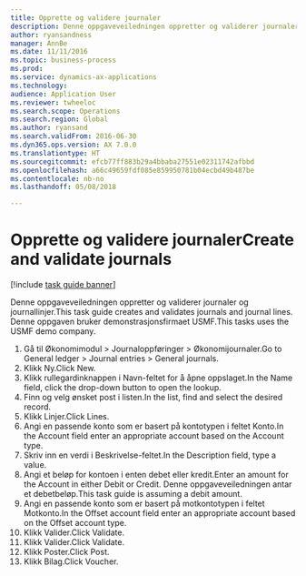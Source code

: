```yaml
--- 
title: Opprette og validere journaler
description: Denne oppgaveveiledningen oppretter og validerer journaler og journallinjer.
author: ryansandness
manager: AnnBe
ms.date: 11/11/2016
ms.topic: business-process
ms.prod: 
ms.service: dynamics-ax-applications
ms.technology: 
audience: Application User
ms.reviewer: twheeloc
ms.search.scope: Operations
ms.search.region: Global
ms.author: ryansand
ms.search.validFrom: 2016-06-30
ms.dyn365.ops.version: AX 7.0.0
ms.translationtype: HT
ms.sourcegitcommit: efcb77ff883b29a4bbaba27551e02311742afbbd
ms.openlocfilehash: a66c49659fdf085e859950781b04ecbd49b487be
ms.contentlocale: nb-no
ms.lasthandoff: 05/08/2018

---
```

# <a name="create-and-validate-journals"></a><span data-ttu-id="0c569-103">Opprette og validere journaler</span><span class="sxs-lookup"><span data-stu-id="0c569-103">Create and validate journals</span></span>

[!include [task guide banner](../../includes/task-guide-banner.md)]

<span data-ttu-id="0c569-104">Denne oppgaveveiledningen oppretter og validerer journaler og journallinjer.</span><span class="sxs-lookup"><span data-stu-id="0c569-104">This task guide creates and validates journals and journal lines.</span></span> <span data-ttu-id="0c569-105">Denne oppgaven bruker demonstrasjonsfirmaet USMF.</span><span class="sxs-lookup"><span data-stu-id="0c569-105">This tasks uses the USMF demo company.</span></span>  



1. <span data-ttu-id="0c569-106">Gå til Økonomimodul > Journaloppføringer > Økonomijournaler.</span><span class="sxs-lookup"><span data-stu-id="0c569-106">Go to General ledger > Journal entries > General journals.</span></span>
2. <span data-ttu-id="0c569-107">Klikk Ny.</span><span class="sxs-lookup"><span data-stu-id="0c569-107">Click New.</span></span>
3. <span data-ttu-id="0c569-108">Klikk rullegardinknappen i Navn-feltet for å åpne oppslaget.</span><span class="sxs-lookup"><span data-stu-id="0c569-108">In the Name field, click the drop-down button to open the lookup.</span></span>
4. <span data-ttu-id="0c569-109">Finn og velg ønsket post i listen.</span><span class="sxs-lookup"><span data-stu-id="0c569-109">In the list, find and select the desired record.</span></span>
5. <span data-ttu-id="0c569-110">Klikk Linjer.</span><span class="sxs-lookup"><span data-stu-id="0c569-110">Click Lines.</span></span>
6. <span data-ttu-id="0c569-111">Angi en passende konto som er basert på kontotypen i feltet Konto.</span><span class="sxs-lookup"><span data-stu-id="0c569-111">In the Account field enter an appropriate account based on the Account type.</span></span>
7. <span data-ttu-id="0c569-112">Skriv inn en verdi i Beskrivelse-feltet.</span><span class="sxs-lookup"><span data-stu-id="0c569-112">In the Description field, type a value.</span></span>
8. <span data-ttu-id="0c569-113">Angi et beløp for kontoen i enten debet eller kredit.</span><span class="sxs-lookup"><span data-stu-id="0c569-113">Enter an amount for the Account in either Debit or Credit.</span></span> <span data-ttu-id="0c569-114">Denne oppgaveveiledningen antar et debetbeløp.</span><span class="sxs-lookup"><span data-stu-id="0c569-114">This task guide is assuming a debit amount.</span></span>
9. <span data-ttu-id="0c569-115">Angi en passende konto som er basert på motkontotypen i feltet Motkonto.</span><span class="sxs-lookup"><span data-stu-id="0c569-115">In the Offset account field enter an appropriate account based on the Offset account type.</span></span>
10. <span data-ttu-id="0c569-116">Klikk Valider.</span><span class="sxs-lookup"><span data-stu-id="0c569-116">Click Validate.</span></span>
11. <span data-ttu-id="0c569-117">Klikk Valider.</span><span class="sxs-lookup"><span data-stu-id="0c569-117">Click Validate.</span></span>
12. <span data-ttu-id="0c569-118">Klikk Poster.</span><span class="sxs-lookup"><span data-stu-id="0c569-118">Click Post.</span></span>
13. <span data-ttu-id="0c569-119">Klikk Bilag.</span><span class="sxs-lookup"><span data-stu-id="0c569-119">Click Voucher.</span></span>


